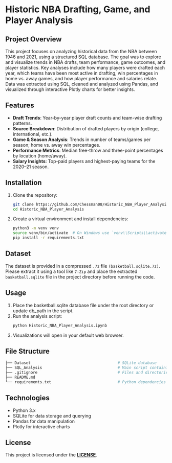 # Historic NBA Drafting, Game, and Player Analysis

## Project Overview

This project focuses on analyzing historical data from the NBA between 1946 and 2021, using a structured SQL database. The goal was to explore and visualize trends in NBA drafts, team performance, game outcomes, and player statistics. Key analyses include how many players were drafted each year, which teams have been most active in drafting, win percentages in home vs. away games, and how player performance and salaries relate. Data was extracted using SQL, cleaned and analyzed using Pandas, and visualized through interactive Plotly charts for better insights.

## Features

- **Draft Trends**: Year-by-year player draft counts and team-wise drafting patterns.
- **Source Breakdown**: Distribution of drafted players by origin (college, international, etc.).
- **Game & Season Analysis**: Trends in number of teams/games per season; home vs. away win percentages.
- **Performance Metrics**: Median free-throw and three-point percentages by location (home/away).
- **Salary Insights**: Top-paid players and highest-paying teams for the 2020–21 season.

## Installation

1. Clone the repository:
   ```bash
   git clone https://github.com/Chessman08/Historic_NBA_Player_Analysis.git
   cd Historic_NBA_Player_Analysis
   ```
2. Create a virtual environment and install dependencies:
   ```bash
   python3 -m venv venv
   source venv/bin/activate  # On Windows use `venv\\Scripts\\activate`
   pip install -r requirements.txt
   ```
   
## Dataset

The dataset is provided in a compressed `.7z` file `(basketball.sqlite.7z)`. Please extract it using a tool like `7-Zip` and place the extracted `basketball.sqlite` file in the project directory before running the code.

## Usage

1. Place the basketball.sqlite database file under the root directory or update db_path in the script.
2. Run the analysis script:
   ```bash
   python Historic_NBA_Player_Analysis.ipynb
   ```
3. Visualizations will open in your default web browser.

## File Structure

```bash
├── Dataset                                      # SQLite database 
├── SQL_Analysis                                 # Main script containing SQL queries and Plotly visualizations
├── .gitignore                                   # Files and directories to ignore in Git
├── README.md
└── requirements.txt                             # Python dependencies
```

## Technologies

- Python 3.x
- SQLite for data storage and querying
- Pandas for data manipulation
- Plotly for interactive charts

## License

This project is licensed under the [**LICENSE**](https://opensource.org/licenses/MIT).

